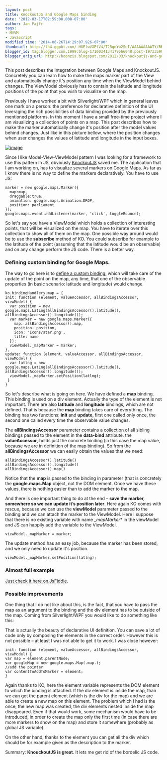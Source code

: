 ```yaml
---
layout: post
title: KnockoutJS and Google Maps binding
date: '2012-03-17T02:59:00.008-07:00'
author: Jan Fajfr
tags:
- MVVM
- JavaScript
modified_time: '2014-06-26T14:29:07.926-07:00'
thumbnail: http://lh4.ggpht.com/-HXElwVXPlV4/T2RgnYw2SeI/AAAAAAAAATY/RHL4H9fBXqw/s72-c/image_thumb.png?imgmax=800
blogger_id: tag:blogger.com,1999:blog-1710034134179566048.post-1973359973792824666
blogger_orig_url: http://hoonzis.blogspot.com/2012/03/knockoutjs-and-google-maps-binding.html
---
```

This post describes the integration between Google Maps and KnockoutJS. Concretely you can learn how to make the maps marker part of the View and automatically change it's position any time when the ViewModel behind changes. The ViewModel obviously has to contain the latitude and longitude positions of the point that you wish to visualize on the map.

Previously I have worked a bit with Silverlight/WPF which in general leaves one mark on a person: the preference for declarative definition of the UI leveraging the rich possibilities of data binding provided by the previously mentioned platforms. In this moment I have a small free-time project where I am visualizing a collection of points on a map. This post describes how to make the marker automatically change it's position after the model values behind changes. Just like in this picture bellow, where the position changes when user changes the values of latitude and longitude in the input boxes.

[![image](http://lh4.ggpht.com/-HXElwVXPlV4/T2RgnYw2SeI/AAAAAAAAATY/RHL4H9fBXqw/image_thumb.png?imgmax=800 "image")](http://lh6.ggpht.com/-KtZ1v4DOEl4/T2RgmGXhokI/AAAAAAAAATQ/rOq7ve_0OH8/s1600-h/image%25255B2%25255D.png)

Since I like Model-View-ViewModel pattern I was looking for a framework
to use this pattern in JS, obviously [KnockoutJS](http://knockoutjs.com)
saved me. The application that I am working on, has to visualize several
markers on Google Maps. As far as I know there is no way to define the
markers declaratively. You have to use JS:

``` 
marker = new google.maps.Marker({
  map:map,
  draggable:true,
  animation: google.maps.Animation.DROP,
  position: parliament
});
google.maps.event.addListener(marker, 'click', toggleBounce);
```

So let's say you have a ViewModel which holds a collection of
interesting points, that will be visualized on the map. You have to
iterate over this collection to show all of them on the map. One
possible way around would be to use the **subscribe** method of KO. You
could subscribe for example to the latitude of the point (assuming that
the latitude would be an observable) and on any change perform the JS
code. There is a better way.

### Defining custom binding for Google Maps.

The way to go here is to [define a custom
binding](http://knockoutjs.com/documentation/custom-bindings.html),
which will take care of the update of the point on the map, any time,
that one of the observable properties (in basic scenario: latitude and
longitude) would change.

``` 
ko.bindingHandlers.map = {
init: function (element, valueAccessor, allBindingsAccessor, viewModel) {
  var position = new google.maps.LatLng(allBindingsAccessor().latitude(), allBindingsAccessor().longitude());
  var marker = new google.maps.Marker({
    map: allBindingsAccessor().map,
    position: position,
    icon: 'Icons/star.png',
    title: name
  });
  viewModel._mapMarker = marker;
},
update: function (element, valueAccessor, allBindingsAccessor, viewModel) {
  var latlng = new google.maps.LatLng(allBindingsAccessor().latitude(), allBindingsAccessor().longitude());
  viewModel._mapMarker.setPosition(latlng);
 }
}
```


So let's describe what is going on here. We have defined a **map**
binding. This binding is used on a div element. Actually the type of the
element is not important. There are also **latitude** and **longitude**
bindings, which are not defined. That is because the **map** binding
takes care of everything. The binding has two functions: **init** and
**update**, first one called only once, the second one called every time
the observable value changes.

The **allBindingsAccessor** parameter contains a collection of all
sibling bindings passed to the element in the **data-bind** attribute.
the **valueAccessor**, holds just the concrete binding (in this case the
map value, because we are in definition of the map binding). So from the
**allBindingsAccessor** we can easily obtain the values that we need:

``` 
allBindingsAccessor().latitude()
allBindingsAccessor().longitude()
allBindingsAccessor().map()
```

Notice that the **map** is passed to the binding in parameter (that is
concretely the **google.maps.Map** object, not the DOM element. Once we
have these values, there is nothing easier than to add the marker to the
map.

And there is one important thing to do at the end – **save the marker,
somewhere so we can update it’s position later**. Here again KO comes
with rescue, because we can use the **viewModel** parameter passed to
the binding and we can attach the marker to the ViewModel. Here I
suppose that there is no existing variable with name *_mapMarker** in
the viewModel and JS can happily add the variable to the ViewModel.

``` 
viewModel._mapMarker = marker; 
```

The update method has an easy job, because the marker has been stored,
and we only need to update it's position.

``` 
viewModel._mapMarker.setPosition(latlng);
```

### Almost full example

[Just check it here on JsFiddle](http://jsfiddle.net/Wt3B8/23/).

### Possible improvements

One thing that I do not like about this, is the fact, that you have to
pass the map as an argument to the binding and the div element has to be
outside of the map. Coming from Silverlight/WPF you would like to do
something like this:


That is actually the beauty of declarative UI definition. You can save a
lot of code only by composing the elements in the correct order. However
this is not possible – at least I was not able to get it to work. I was
close however:

``` 
init: function (element, valueAccessor, allBindingsAccessor, viewModel) {
var map = element.parentNode;
var googleMap = new google.maps.Map(.map.);
//add the pointer
var contentToAddToMarker = element;
}
```

Again thanks to KO, here the element variable represents the DOM element
to which the binding is attached. If the div element is inside the map,
than we can get the parent element (which is the div for the map) and we
are able to create a new map on this element. The problem which I had is
the once, the new map was created, the div elements nested inside the
map disappeared. Even if that would work, some mechanism would have to
be introduced, in order to create the map only the first time (in case
there are more markers to show on the map) and store it somewhere
(probably as global JS variable).

On the other hand, thanks to the element you can get all the div which
should be for example given as the description to the marker.

Summary: **KnouckoutJS** **is great**. It lets me get rid of the
bordelic JS code.
